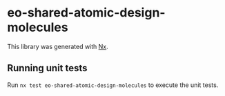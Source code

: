 # eo-shared-atomic-design-molecules

This library was generated with [Nx](https://nx.dev).

## Running unit tests

Run `nx test eo-shared-atomic-design-molecules` to execute the unit tests.
